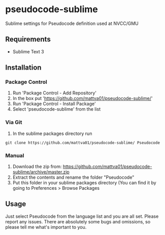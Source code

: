 pseudocode-sublime
==================

Sublime settings for Pseudocode definition used at NVCC/GMU

## Requirements

* Sublime Text 3

## Installation

### Package Control
1. Run 'Package Control - Add Repository'
2. In the box put 'https://github.com/mattva01/pseudocode-sublime/'
3. Run 'Package Control - Install Package'
4. Select 'pseudocode-sublime' from the list

### Via Git
1. In the sublime packages directory run 
```
git clone https://github.com/mattva01/pseudocode-sublime/ Pseudocode
```

### Manual
1. Download the zip from: https://github.com/mattva01/pseudocode-sublime/archive/master.zip
2. Extract the contents and rename the folder "Pseudocode"
3. Put this folder in your sublime packages directory (You can find it by going to Preferences > Browse Packages


## Usage

Just select Pseudocode from the language list and you are all set. Please report any issues. There are absolutely some bugs and omissions, so please tell me what's important to you.
